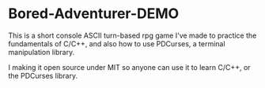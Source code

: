 # Bored-Adventurer-DEMO
This is a short console ASCII turn-based rpg game I've made to practice the fundamentals of C/C++, and also how to use PDCurses, a terminal manipulation library.

I making it open source under MIT so anyone can use it to learn C/C++, or the PDCurses library.
